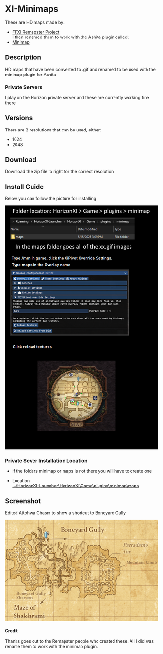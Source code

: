 # XI-Minimaps
These are HD maps made by: 
- [FFXI Remapster Project](https://remapster.com/)<br/>
I then renamed them to work with the Ashita plugin called:<br/>
- [Minimap](https://github.com/AshitaXI/Ashita-v4beta/tree/main/plugins)

## Description
HD maps that have been converted to .gif and renamed to be used with the minimap plugin for Ashita

### Private Servers
I play on the Horizon private server and these are currently working fine there

## Versions
There are 2 resolutions that can be used, either:
- 1024
- 2048

## Download
Download the zip file to right for the correct resolution

## Install Guide
Below you can follow the picture for installing

![](https://github.com/Mr-Sithel/XI-Minimaps/blob/main/mimimap%20guide.png?raw=true)


### Private Sever Installation Location
- If the folders minimap or maps is not there you will have to create one

- Location<br/>
<ins>...\HorizonXI-Launcher\HorizonXI\Game\plugins\minimap\maps</ins>

## Screenshot
Edited Attohwa Chasm to show a shortcut to Boneyard Gully

![](https://github.com/Mr-Sithel/XI-Minimaps/blob/main/screenshot.png?raw=true)

#### Credit
Thanks goes out to the Remapster people who created these. All I did was rename them to work with the minimap plugin.


